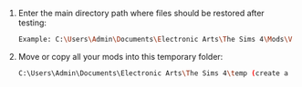 1. Enter the main directory path where files should be restored after testing:

    ```bash
    Example: C:\Users\Admin\Documents\Electronic Arts\The Sims 4\Mods\Vortex Mods
    ```

2. Move or copy all your mods into this temporary folder:

    ```bash
    C:\Users\Admin\Documents\Electronic Arts\The Sims 4\temp (create a new folder)
    ```
